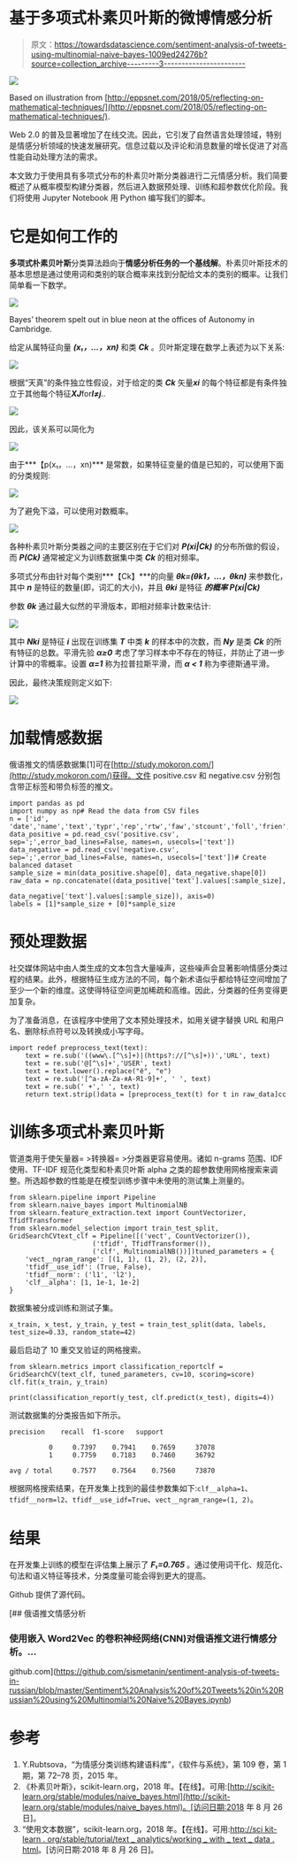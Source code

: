 # 基于多项式朴素贝叶斯的微博情感分析

> 原文：<https://towardsdatascience.com/sentiment-analysis-of-tweets-using-multinomial-naive-bayes-1009ed24276b?source=collection_archive---------3----------------------->

![](img/82ee77cab04dda58cb370c9b0574e1a1.png)

Based on illustration from [http://eppsnet.com/2018/05/reflecting-on-mathematical-techniques/](http://eppsnet.com/2018/05/reflecting-on-mathematical-techniques/).

Web 2.0 的普及显著增加了在线交流。因此，它引发了自然语言处理领域，特别是情感分析领域的快速发展研究。信息过载以及评论和消息数量的增长促进了对高性能自动处理方法的需求。

本文致力于使用具有多项式分布的朴素贝叶斯分类器进行二元情感分析。我们简要概述了从概率模型构建分类器，然后进入数据预处理、训练和超参数优化阶段。我们将使用 Jupyter Notebook 用 Python 编写我们的脚本。

# 它是如何工作的

**多项式朴素贝叶斯**分类算法趋向于**情感分析任务的一个基线解**。朴素贝叶斯技术的基本思想是通过使用词和类别的联合概率来找到分配给文本的类别的概率。让我们简单看一下数学。

![](img/28edce208c4144efe55ca01a9b921ccf.png)

Bayes’ theorem spelt out in blue neon at the offices of Autonomy in Cambridge.

给定从属特征向量 ***(x₁，…，xn)*** 和类 ***Ck*** 。贝叶斯定理在数学上表述为以下关系:

![](img/67d614a1a4f033cb565eabab60c0f208.png)

根据“天真”的条件独立性假设，对于给定的类 ***Ck*** 矢量***xi*** 的每个特征都是有条件独立于其他每个特征***XJ***for***I≠j***..

![](img/642ca3ba4871ed3b622d5c53fcc0a201.png)

因此，该关系可以简化为

![](img/74a6fcd808b694817997e4fbd1cb15a9.png)

由于***【p(x₁，…，xn)*** 是常数，如果特征变量的值是已知的，可以使用下面的分类规则:

![](img/01c17fbe0d01a55f7a0e07e12a97fca5.png)

为了避免下溢，可以使用对数概率。

![](img/f82c0749fdd940d1b388f4c4db5a40a8.png)

各种朴素贝叶斯分类器之间的主要区别在于它们对 ***P(xi|Ck)*** 的分布所做的假设，而 ***P(Ck)*** 通常被定义为训练数据集中类 ***Ck*** 的相对频率。

多项式分布由针对每个类别***【Ck】***的向量 ***θk=(θk1，…，θkn)*** 来参数化，其中 ***n*** 是特征的数量(即，词汇的大小)，并且 ***θki*** 是特征 ***的概率 ***P(xi|Ck)******

参数 ***θk*** 通过最大似然的平滑版本，即相对频率计数来估计:

![](img/7eca095d0bbc4bccf6a965af08f6d067.png)

其中 ***Nki*** 是特征 ***i*** 出现在训练集 ***T*** 中类 ***k*** 的样本中的次数，而 ***Ny*** 是类 ***Ck*** 的所有特征的总数。平滑先验 ***α≥0*** 考虑了学习样本中不存在的特征，并防止了进一步计算中的零概率。设置 ***α=1*** 称为拉普拉斯平滑，而 ***α < 1*** 称为李德斯通平滑。

因此，最终决策规则定义如下:

![](img/4bddf45b32dc665cc5806a1e99a6541e.png)

# 加载情感数据

俄语推文的情感数据集[1]可在[http://study.mokoron.com/](http://study.mokoron.com/)获得。文件 positive.csv 和 negative.csv 分别包含带正标签和带负标签的推文。

```
import pandas as pd
import numpy as np# Read the data from CSV files
n = ['id', 'date','name','text','typr','rep','rtw','faw','stcount','foll','frien','listcount']
data_positive = pd.read_csv('positive.csv', sep=';',error_bad_lines=False, names=n, usecols=['text'])
data_negative = pd.read_csv('negative.csv', sep=';',error_bad_lines=False, names=n, usecols=['text'])# Create balanced dataset
sample_size = min(data_positive.shape[0], data_negative.shape[0])
raw_data = np.concatenate((data_positive['text'].values[:sample_size], 
                           data_negative['text'].values[:sample_size]), axis=0) 
labels = [1]*sample_size + [0]*sample_size
```

# 预处理数据

社交媒体网站中由人类生成的文本包含大量噪声，这些噪声会显著影响情感分类过程的结果。此外，根据特征生成方法的不同，每个新术语似乎都给特征空间增加了至少一个新的维度。这使得特征空间更加稀疏和高维。因此，分类器的任务变得更加复杂。

为了准备消息，在该程序中使用了文本预处理技术，如用关键字替换 URL 和用户名、删除标点符号以及转换成小写字母。

```
import redef preprocess_text(text):
    text = re.sub('((www\.[^\s]+)|(https?://[^\s]+))','URL', text)
    text = re.sub('@[^\s]+','USER', text)
    text = text.lower().replace("ё", "е")
    text = re.sub('[^a-zA-Zа-яА-Я1-9]+', ' ', text)
    text = re.sub(' +',' ', text)
    return text.strip()data = [preprocess_text(t) for t in raw_data]cc
```

# 训练多项式朴素贝叶斯

管道类用于使矢量器= >转换器= >分类器更容易使用。诸如 n-grams 范围、IDF 使用、TF-IDF 规范化类型和朴素贝叶斯 alpha 之类的超参数使用网格搜索来调整。所选超参数的性能是在模型训练步骤中未使用的测试集上测量的。

```
from sklearn.pipeline import Pipeline
from sklearn.naive_bayes import MultinomialNB
from sklearn.feature_extraction.text import CountVectorizer, TfidfTransformer
from sklearn.model_selection import train_test_split, GridSearchCVtext_clf = Pipeline([('vect', CountVectorizer()),
                     ('tfidf', TfidfTransformer()),
                     ('clf', MultinomialNB())])tuned_parameters = {
    'vect__ngram_range': [(1, 1), (1, 2), (2, 2)],
    'tfidf__use_idf': (True, False),
    'tfidf__norm': ('l1', 'l2'),
    'clf__alpha': [1, 1e-1, 1e-2]
}
```

数据集被分成训练和测试子集。

```
x_train, x_test, y_train, y_test = train_test_split(data, labels, test_size=0.33, random_state=42)
```

最后启动了 10 重交叉验证的网格搜索。

```
from sklearn.metrics import classification_reportclf = GridSearchCV(text_clf, tuned_parameters, cv=10, scoring=score)
clf.fit(x_train, y_train)

print(classification_report(y_test, clf.predict(x_test), digits=4))
```

测试数据集的分类报告如下所示。

```
precision    recall  f1-score   support

          0     0.7397    0.7941    0.7659     37078
          1     0.7759    0.7183    0.7460     36792

avg / total     0.7577    0.7564    0.7560     73870
```

根据网格搜索结果，在开发集上找到的最佳参数集如下:`clf__alpha=1`、`tfidf__norm=l2`、`tfidf__use_idf=True`、`vect__ngram_range=(1, 2)`。

# 结果

在开发集上训练的模型在评估集上展示了 ***F₁=0.765*** 。通过使用词干化、规范化、句法和语义特征等技术，分类度量可能会得到更大的提高。

Github 提供了源代码。

[](https://github.com/sismetanin/sentiment-analysis-of-tweets-in-russian/blob/master/Sentiment%20Analysis%20of%20Tweets%20in%20Russian%20using%20Multinomial%20Naive%20Bayes.ipynb) [## 俄语推文情感分析

### 使用嵌入 Word2Vec 的卷积神经网络(CNN)对俄语推文进行情感分析。…

github.com](https://github.com/sismetanin/sentiment-analysis-of-tweets-in-russian/blob/master/Sentiment%20Analysis%20of%20Tweets%20in%20Russian%20using%20Multinomial%20Naive%20Bayes.ipynb) 

# 参考

1.  Y.Rubtsova，“为情感分类训练构建语料库”，《软件与系统》，第 109 卷，第 1 期，第 72–78 页，2015 年。
2.  《朴素贝叶斯》，scikit-learn.org，2018 年。【在线】。可用:[http://scikit-learn.org/stable/modules/naive_bayes.html](http://scikit-learn.org/stable/modules/naive_bayes.html)。[访问日期:2018 年 8 月 26 日]。
3.  “使用文本数据”，scikit-learn.org，2018 年。【在线】。可用:[http://sci kit-learn . org/stable/tutorial/text _ analytics/working _ with _ text _ data . html](http://scikit-learn.org/stable/tutorial/text_analytics/working_with_text_data.html)。[访问日期:2018 年 8 月 26 日]。